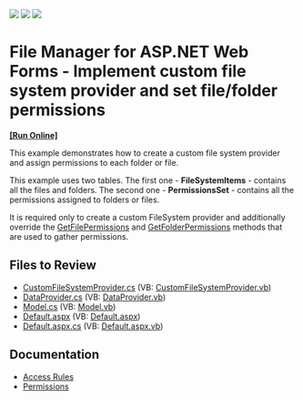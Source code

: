 <!-- default badges list -->
![](https://img.shields.io/endpoint?url=https://codecentral.devexpress.com/api/v1/VersionRange/128554594/17.2.3%2B)
[![](https://img.shields.io/badge/Open_in_DevExpress_Support_Center-FF7200?style=flat-square&logo=DevExpress&logoColor=white)](https://supportcenter.devexpress.com/ticket/details/T554282)
[![](https://img.shields.io/badge/📖_How_to_use_DevExpress_Examples-e9f6fc?style=flat-square)](https://docs.devexpress.com/GeneralInformation/403183)
<!-- default badges end -->

# File Manager for ASP.NET Web Forms - Implement custom file system provider and set file/folder permissions

<!-- run online -->
**[[Run Online]](https://codecentral.devexpress.com/128554594/)**
<!-- run online end -->

This example demonstrates how to create a custom file system provider and assign permissions to each folder or file. 

This example uses two tables. The first one - **FileSystemItems** - contains all the files and folders. The second one - **PermissionsSet** - contains all the permissions assigned to folders or files.

It is required only to create a custom FileSystem provider and additionally override the [GetFilePermissions](https://docs.devexpress.com/AspNet/DevExpress.Web.FileSystemProviderBase.GetFilePermissions(DevExpress.Web.FileManagerFile)) and [GetFolderPermissions](https://docs.devexpress.com/AspNet/DevExpress.Web.FileSystemProviderBase.GetFolderPermissions(DevExpress.Web.FileManagerFolder)) methods that are used to gather permissions.

## Files to Review

- [CustomFileSystemProvider.cs](./CS/App_Code/CustomFileSystemProvider.cs) (VB: [CustomFileSystemProvider.vb](./VB/App_Code/CustomFileSystemProvider.vb))
- [DataProvider.cs](./CS/App_Code/DataProvider.cs) (VB: [DataProvider.vb](./VB/App_Code/DataProvider.vb))
- [Model.cs](./CS/App_Code/Model.cs) (VB: [Model.vb](./VB/App_Code/Model.vb))
- [Default.aspx](./CS/Default.aspx) (VB: [Default.aspx](./VB/Default.aspx))
- [Default.aspx.cs](./CS/Default.aspx.cs) (VB: [Default.aspx.vb](./VB/Default.aspx.vb))

## Documentation

- [Access Rules](https://docs.devexpress.com/AspNet/119542/components/file-management/file-manager/concepts/access-control-overview/access-rules)
- [Permissions](https://docs.devexpress.com/AspNet/119543/components/file-management/file-manager/concepts/access-control-overview/permissions)
